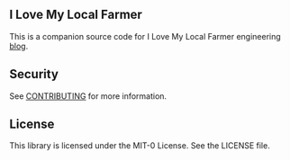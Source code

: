 ## I Love My Local Farmer

This is a companion source code for I Love My Local Farmer engineering [blog](https://medium.com/i-love-my-local-farmer-engineering-blog).

## Security

See [CONTRIBUTING](CONTRIBUTING.md#security-issue-notifications) for more information.

## License

This library is licensed under the MIT-0 License. See the LICENSE file.

